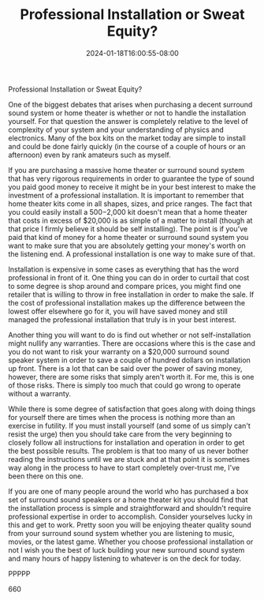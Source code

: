 ﻿---
title: "Professional Installation or Sweat Equity?"
date: 2024-01-18T16:00:55-08:00
description: "Surround Sound TXT Tips for Web Success"
featured_image: "/images/Surround Sound TXT.jpg"
tags: ["Surround Sound TXT"]
---

Professional Installation or Sweat Equity?

One of the biggest debates that arises when purchasing a decent surround sound system or home theater is whether or not to handle the installation yourself. For that question the answer is completely relative to the level of complexity of your system and your understanding of physics and electronics. Many of the box kits on the market today are simple to install and could be done fairly quickly (in the course of a couple of hours or an afternoon) even by rank amateurs such as myself. 

If you are purchasing a massive home theater or surround sound system that has very rigorous requirements in order to guarantee the type of sound you paid good money to receive it might be in your best interest to make the investment of a professional installation. It is important to remember that home theater kits come in all shapes, sizes, and price ranges. The fact that you could easily install a $500-$2,000 kit doesn't mean that a home theater that costs in excess of $20,000 is as simple of a matter to install (though at that price I firmly believe it should be self installing). The point is if you've paid that kind of money for a home theater or surround sound system you want to make sure that you are absolutely getting your money's worth on the listening end. A professional installation is one way to make sure of that.

Installation is expensive in some cases as everything that has the word professional in front of it. One thing you can do in order to curtail that cost to some degree is shop around and compare prices, you might find one retailer that is willing to throw in free installation in order to make the sale. If the cost of professional installation makes up the difference between the lowest offer elsewhere go for it, you will have saved money and still managed the professional installation that truly is in your best interest.

Another thing you will want to do is find out whether or not self-installation might nullify any warranties. There are occasions where this is the case and you do not want to risk your warranty on a $20,000 surround sound speaker system in order to save a couple of hundred dollars on installation up front. There is a lot that can be said over the power of saving money, however, there are some risks that simply aren't worth it. For me, this is one of those risks. There is simply too much that could go wrong to operate without a warranty.

While there is some degree of satisfaction that goes along with doing things for yourself there are times when the process is nothing more than an exercise in futility. If you must install yourself (and some of us simply can't resist the urge) then you should take care from the very beginning to closely follow all instructions for installation and operation in order to get the best possible results. The problem is that too many of us never bother reading the instructions until we are stuck and at that point it is sometimes way along in the process to have to start completely over-trust me, I've been there on this one.

If you are one of many people around the world who has purchased a box set of surround sound speakers or a home theater kit you should find that the installation process is simple and straightforward and shouldn't require professional expertise in order to accomplish. Consider yourselves lucky in this and get to work. Pretty soon you will be enjoying theater quality sound from your surround sound system whether you are listening to music, movies, or the latest game. Whether you choose professional installation or not I wish you the best of luck building your new surround sound system and many hours of happy listening to whatever is on the deck for today.

PPPPP

660

